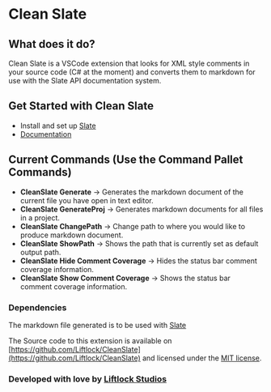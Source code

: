 # **Clean Slate**

## What does it do?
Clean Slate is a VSCode extension that looks for XML style comments in your source code (C# at the moment) and converts them to markdown for use with the Slate API documentation system. 

## Get Started with Clean Slate
- Install and set up [Slate](https://github.com/lord/slate)
- [Documentation](https://github.com/Liftlock/CleanSlate/wiki)


## Current Commands (Use the Command Pallet Commands)
- **CleanSlate Generate** -> Generates the markdown document of  the current file you have open in text editor.
- **CleanSlate GenerateProj** -> Generates markdown documents for all files in a project.
- **CleanSlate ChangePath** -> Change path to where you would like to produce markdown document.
- **CleanSlate ShowPath** -> Shows the path that is currently set as default output path.
- **CleanSlate Hide Comment Coverage** -> Hides the status bar comment coverage information.
- **CleanSlate Show Comment Coverage** -> Shows the status bar comment coverage information.


### Dependencies
The markdown file generated is to be used with [Slate](https://github.com/lord/slate)

The Source code to this extension is available on [https://github.com/Liftlock/CleanSlate](https://github.com/Liftlock/CleanSlate) and licensed under the [MIT license](https://github.com/Liftlock/CleanSlate/blob/master/LICENSE).

### Developed with love by [Liftlock Studios](http://liftlockstudios.com/)
